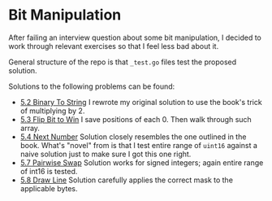 # Bit Manipulation

After failing an interview question about some bit manipulation, I decided to
work through relevant exercises so that I feel less bad about it.

General structure of the repo is that `_test.go` files test the proposed solution.

Solutions to the following problems can be found:

* [5.2 Binary To String][b2s] I rewrote my original solution to use the book's trick of multiplying by 2.
* [5.3 Flip Bit to Win][flip] I save positions of each 0. Then walk through such array.
* [5.4 Next Number][next] Solution closely resembles the one outlined in the book. What's "novel" from is that I test entire range of `uint16` against a naive solution just to make sure I got this one right.
* [5.7 Pairwise Swap][swap] Solution works for signed integers; again entire range of int16 is tested.
* [5.8 Draw Line][draw] Solution carefully applies the correct mask to the applicable bytes.


[b2s]: https://github.com/afiodorov/bit_manipulation/tree/master/binary_to_string.go
[flip]: https://github.com/afiodorov/bit_manipulation/tree/master/flip_bit_to_win.go
[next]: https://github.com/afiodorov/bit_manipulation/tree/master/next_number.go
[swap]: https://github.com/afiodorov/bit_manipulation/tree/master/pairwise_swap.go
[draw]: https://github.com/afiodorov/bit_manipulation/tree/master/draw_line.go

